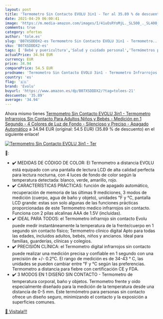 ```yaml
---
layout: post
title: 'Termometro Sin Contacto EVOLU 3in1 - Ter al 35.89 % de descuento'
date: 2021-04-29 06:00:41
image: 'https://m.media-amazon.com/images/I/41uOsRYoMjL._SL500_._SL400_.jpg'
comments: true
category: ofertas
author: 'tole.es'
slug: 'B07XSDDDX2-es Termometro Sin Contacto EVOLU 3in1 - Termometro...'
sku: 'B07XSDDDX2-es'
tags: [ 'Bebé y puericultura','Salud y cuidado personal','Termómetros para bebé','bebés','evolu', ]
actualPrice: 34.94 EUR
currency: EUR
price: 34.94
comparePrice: 54.5 EUR
prodname: 'Termometro Sin Contacto EVOLU 3in1 - Termometro Infrarrojos Sin Contacto  Para Adultos  Niños y Bebés - Medición en 1 Segundo - 4 Colores de Luz de Fondo - Silencioso y Preciso - Apagado Automático'
country: 'es'
flag: '🇪🇸'
brand: 'Evolu'
buyurl: 'https://www.amazon.es/dp/B07XSDDDX2/?tag=tolees-21'
descuento: '35.89'
average: '34.94'
---
```


Ahora mismo tienes [Termometro Sin Contacto EVOLU 3in1 - Termometro Infrarrojos Sin Contacto  Para Adultos  Niños y Bebés - Medición en 1 Segundo - 4 Colores de Luz de Fondo - Silencioso y Preciso - Apagado Automático](https://www.amazon.es/dp/B07XSDDDX2/?tag=tolees-21) a 34.94 EUR (original: 54.5 EUR) (35.89 %  de descuento) en el siguiente enlace!

[![Termometro Sin Contacto EVOLU 3in1 - Ter](https://m.media-amazon.com/images/I/41uOsRYoMjL._SL500_._SL400_.jpg)](https://www.amazon.es/dp/B07XSDDDX2/?tag=tolees-21)

🔎:

- ✔️ MEDIDAS DE CÓDIGO DE COLOR: El Termometro a distancia EVOLU está equipado con una pantalla de lectura LCD de alta calidad perfecta para lectura nocturna, con 4 luces de fondo de color según la temperatura detectada: blanco, verde, amarillo, rojo.
- ✔️ CARACTERÍSTICAS PRÁCTICAS: función de apagado automático, recuperación de memoria de las últimas 9 mediciones, 3 modos de medición (cuerpo, agua de baño y objeto), unidades ℉ y ℃, pantalla LCD grande: estas son solo algunas de las funciones prácticas proporcionadas de este Termometro medico infrarrojos sin contacto. Funciona con 2 pilas alcalinas AAA de 1.5V (incluidas).
- ✔️ IDEAL PARA TODOS: el Termometro infrarrojo sin contacto Evolu puede medir instantáneamente la temperatura de la frente/cuerpo en 1 segundo sin contacto físico; Termometro clinico digital Apto para todas las edades, incluidos adultos, bebés, niños y ancianos. Ideal para familias, guarderías, clínicas y colegios.
- ✔️ PRECISIÓN CLÍNICA: el Termometro digital infrarrojos sin contacto puede realizar una medición precisa y confiable en 1 segundo con una precisión de +/- 0.2°C. El rango de medición es de 34-43 ° C, las unidades se pueden cambiar entre ℉ y ℃ según las preferencias. Termometro a distancia para fiebre con certificación CE y FDA.
- ✔️ 3 MODOS EN 1 DISEÑO SIN CONTACTO - Termometro de temperatura corporal, baño y objetos. Termometro frente y oido especialmente diseñado para la medición de la temperatura desde una distancia de 0-5 mm. Este termómetro para personas sin contacto ofrece un diseño seguro, minimizando el contacto y la exposición a superficies comunes.

[🛒 Visítala!!!](https://www.amazon.es/dp/B07XSDDDX2/?tag=tolees-21)
